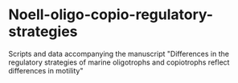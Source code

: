 # Noell-oligo-copio-regulatory-strategies
Scripts and data accompanying the manuscript "Differences in the regulatory strategies of marine oligotrophs and copiotrophs reflect differences in motility"
